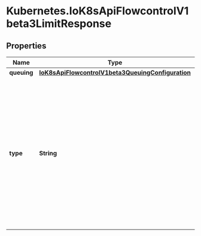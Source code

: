 # Kubernetes.IoK8sApiFlowcontrolV1beta3LimitResponse

## Properties

Name | Type | Description | Notes
------------ | ------------- | ------------- | -------------
**queuing** | [**IoK8sApiFlowcontrolV1beta3QueuingConfiguration**](IoK8sApiFlowcontrolV1beta3QueuingConfiguration.md) |  | [optional] 
**type** | **String** | &#x60;type&#x60; is \&quot;Queue\&quot; or \&quot;Reject\&quot;. \&quot;Queue\&quot; means that requests that can not be executed upon arrival are held in a queue until they can be executed or a queuing limit is reached. \&quot;Reject\&quot; means that requests that can not be executed upon arrival are rejected. Required. | 


